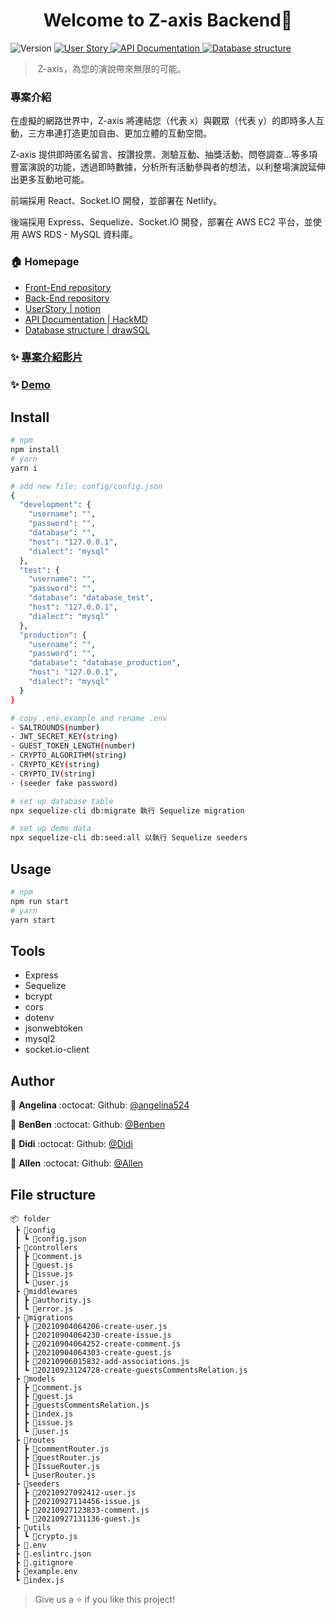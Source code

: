 <h1 align="center">Welcome to Z-axis Backend👋</h1>

<p>
  <img alt="Version" src="https://img.shields.io/badge/version-0.1.0-blue.svg?cacheSeconds=2592000" />
  <a href="https://www.notion.so/didijhong/Z-axis-User-Story-3f51e7514f114ac984b34b95aaeeb8fd" target="_blank">
    <img alt="User Story" src="https://img.shields.io/badge/User Story-yes-brightgreen.svg" />
  </a>
  <a href="https://hackmd.io/LBJwuLekR_mO9pIdLfhSZQ?view" target="_blank">
    <img alt="API Documentation" src="https://img.shields.io/badge/API Documentation-yes-brightgreen.svg" />
  </a>
  <a href="https://drawsql.app/z-axis/diagrams/z-axis-sql#" target="_blank">
    <img alt="Database structure" src="https://img.shields.io/badge/Database structure-yes-brightgreen.svg" />
  </a>
</p>

> Z-axis，為您的演說帶來無限的可能。

### 專案介紹

在虛擬的網路世界中，Z-axis 將連結您（代表 x）與觀眾（代表 y）的即時多人互動，三方串連打造更加自由、更加立體的互動空間。

Z-axis 提供即時匿名留言、按讚投票、測驗互動、抽獎活動、問卷調查…等多項豐富演說的功能，透過即時數據，分析所有活動參與者的想法，以利整場演說延伸出更多互動地可能。

前端採用 React、Socket.IO 開發，並部署在 Netlify。

後端採用 Express、Sequelize、Socket.IO 開發，部署在 AWS EC2 平台，並使用 AWS RDS - MySQL 資料庫。

### 🏠 Homepage
- [Front-End repository](https://github.com/angelina524/final-project-Z-axis-frontend/tree/dev)
- [Back-End repository](https://github.com/angelina524/final-project-Z-axis-backend/tree/dev)
- [UserStory | notion](https://www.notion.so/didijhong/Z-axis-User-Story-3f51e7514f114ac984b34b95aaeeb8fd)
- [API Documentation | HackMD](https://hackmd.io/LBJwuLekR_mO9pIdLfhSZQ)
- [Database structure | drawSQL](https://drawsql.app/z-axis/diagrams/z-axis-sql#)

### ✨ [專案介紹影片](https://youtu.be/-sDzeKgKeGw)

### ✨ [Demo](https://zaxis.netlify.app/#/)

## Install

```sh
# npm
npm install
# yarn
yarn i

# add new file: config/config.json
{
  "development": {
    "username": "",
    "password": "",
    "database": "",
    "host": "127.0.0.1",
    "dialect": "mysql"
  },
  "test": {
    "username": "",
    "password": "",
    "database": "database_test",
    "host": "127.0.0.1",
    "dialect": "mysql"
  },
  "production": {
    "username": "",
    "password": "",
    "database": "database_production",
    "host": "127.0.0.1",
    "dialect": "mysql"
  }
}

# copy .env.example and rename .env
- SALTROUNDS(number)
- JWT_SECRET_KEY(string)
- GUEST_TOKEN_LENGTH(number)
- CRYPTO_ALGORITHM(string)
- CRYPTO_KEY(string)
- CRYPTO_IV(string)
- (seeder fake password)

# set up database table
npx sequelize-cli db:migrate 執行 Sequelize migration

# set up demo data
npx sequelize-cli db:seed:all 以執行 Sequelize seeders
```

## Usage

```sh
# npm
npm run start
# yarn
yarn start
```

## Tools
- Express
- Sequelize
- bcrypt
- cors
- dotenv
- jsonwebtoken
- mysql2
- socket.io-client

## Author

👤 **Angelina** :octocat: Github: [@angelina524](https://github.com/angelina524)

👤 **BenBen** :octocat: Github: [@Benben](https://github.com/benben6515)

👤 **Didi** :octocat: Github: [@Didi](https://github.com/dadidi910)

👤 **Allen** :octocat: Github: [@Allen](https://github.com/rockyooooooo)

## File structure

```
📦 folder
 ┣ 📂config
 ┃ ┗ 📜config.json
 ┣ 📂controllers
 ┃ ┣ 📜comment.js
 ┃ ┣ 📜guest.js
 ┃ ┣ 📜issue.js
 ┃ ┗ 📜user.js
 ┣ 📂middlewares
 ┃ ┣ 📜authority.js
 ┃ ┗ 📜error.js
 ┣ 📂migrations
 ┃ ┣ 📜20210904064206-create-user.js
 ┃ ┣ 📜20210904064230-create-issue.js
 ┃ ┣ 📜20210904064252-create-comment.js
 ┃ ┣ 📜20210904064303-create-guest.js
 ┃ ┣ 📜20210906015832-add-associations.js
 ┃ ┗ 📜20210923124728-create-guestsCommentsRelation.js
 ┣ 📂models
 ┃ ┣ 📜comment.js
 ┃ ┣ 📜guest.js
 ┃ ┣ 📜guestsCommentsRelation.js
 ┃ ┣ 📜index.js
 ┃ ┣ 📜issue.js
 ┃ ┗ 📜user.js
 ┣ 📂routes
 ┃ ┣ 📜commentRouter.js
 ┃ ┣ 📜guestRouter.js
 ┃ ┣ 📜IssueRouter.js
 ┃ ┗ 📜userRouter.js
 ┣ 📂seeders
 ┃ ┣ 📜20210927092412-user.js
 ┃ ┣ 📜20210927114456-issue.js
 ┃ ┣ 📜20210927123833-comment.js
 ┃ ┗ 📜20210927131136-guest.js
 ┣ 📂utils
 ┃ ┗ 📜crypto.js
 ┣ 📜.env
 ┣ 📜.eslintrc.json
 ┣ 📜.gitignore
 ┣ 📜example.env
 ┗ 📜index.js
```
  

> Give us a ⭐️ if you like this project!
